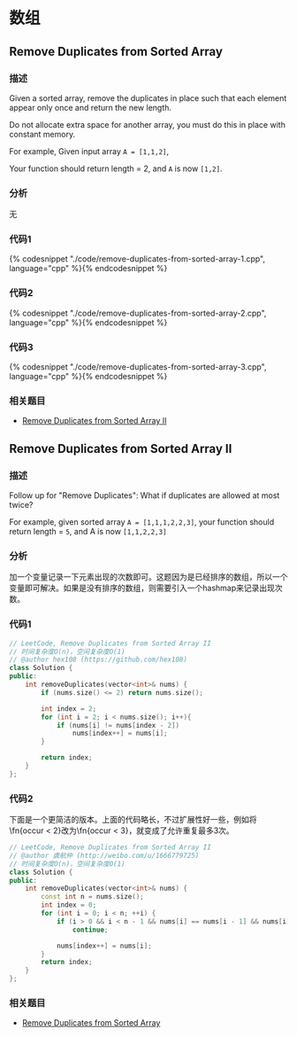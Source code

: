 # 数组

## Remove Duplicates from Sorted Array

### 描述

Given a sorted array, remove the duplicates in place such that each element appear only once and return the new length.

Do not allocate extra space for another array, you must do this in place with constant memory.

For example, Given input array `A = [1,1,2]`,

Your function should return length = 2, and `A` is now `[1,2]`.


### 分析

无


### 代码1

{% codesnippet "./code/remove-duplicates-from-sorted-array-1.cpp", language="cpp" %}{% endcodesnippet %}


### 代码2

{% codesnippet "./code/remove-duplicates-from-sorted-array-2.cpp", language="cpp" %}{% endcodesnippet %}


### 代码3

{% codesnippet "./code/remove-duplicates-from-sorted-array-3.cpp", language="cpp" %}{% endcodesnippet %}


### 相关题目

* [Remove Duplicates from Sorted Array II](#remove-duplicates-from-sorted-array-ii)


## Remove Duplicates from Sorted Array II

### 描述

Follow up for "Remove Duplicates": What if duplicates are allowed at most twice?

For example, given sorted array `A = [1,1,1,2,2,3]`, your function should return length = `5`, and A is now `[1,1,2,2,3]`


### 分析

加一个变量记录一下元素出现的次数即可。这题因为是已经排序的数组，所以一个变量即可解决。如果是没有排序的数组，则需要引入一个hashmap来记录出现次数。


### 代码1

```cpp
// LeetCode, Remove Duplicates from Sorted Array II
// 时间复杂度O(n)，空间复杂度O(1)
// @author hex108 (https://github.com/hex108)
class Solution {
public:
    int removeDuplicates(vector<int>& nums) {
        if (nums.size() <= 2) return nums.size();

        int index = 2;
        for (int i = 2; i < nums.size(); i++){
            if (nums[i] != nums[index - 2])
                nums[index++] = nums[i];
        }

        return index;
    }
};
```


### 代码2

下面是一个更简洁的版本。上面的代码略长，不过扩展性好一些，例如将\fn{occur < 2}改为\fn{occur < 3}，就变成了允许重复最多3次。

```cpp
// LeetCode, Remove Duplicates from Sorted Array II
// @author 虞航仲 (http://weibo.com/u/1666779725)
// 时间复杂度O(n)，空间复杂度O(1)
class Solution {
public:
    int removeDuplicates(vector<int>& nums) {
        const int n = nums.size();
        int index = 0;
        for (int i = 0; i < n; ++i) {
            if (i > 0 && i < n - 1 && nums[i] == nums[i - 1] && nums[i] == nums[i + 1])
                continue;

            nums[index++] = nums[i];
        }
        return index;
    }
};
```


### 相关题目

* [Remove Duplicates from Sorted Array](#remove-duplicates-from-sorted-array)

